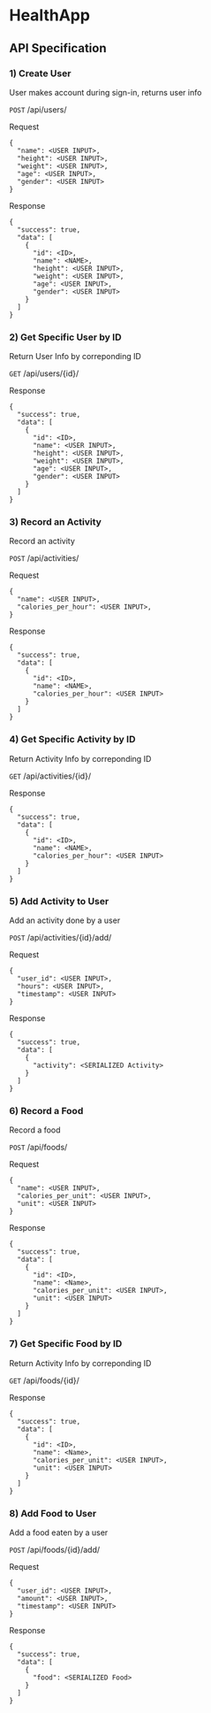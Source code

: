 # HealthApp
## API Specification

### 1) Create User
User makes account during sign-in, returns user info

<code>POST</code> /api/users/

Request
```
{
  "name": <USER INPUT>,
  "height": <USER INPUT>,
  "weight": <USER INPUT>,
  "age": <USER INPUT>,
  "gender": <USER INPUT>
}
```
Response
```
{
  "success": true,
  "data": [
    {
      "id": <ID>,
      "name": <NAME>,
      "height": <USER INPUT>,
      "weight": <USER INPUT>,
      "age": <USER INPUT>,
      "gender": <USER INPUT>
    }
  ]
}
```

### 2) Get Specific User by ID
Return User Info by correponding ID

<code>GET</code> /api/users/{id}/

Response
```
{
  "success": true,
  "data": [
    {
      "id": <ID>,
      "name": <USER INPUT>,
      "height": <USER INPUT>,
      "weight": <USER INPUT>,
      "age": <USER INPUT>,
      "gender": <USER INPUT>
    }
  ]
}
```


### 3) Record an Activity
Record an activity

<code>POST</code> /api/activities/

Request
```
{
  "name": <USER INPUT>,
  "calories_per_hour": <USER INPUT>,
}
```
Response
```
{
  "success": true,
  "data": [
    {
      "id": <ID>,
      "name": <NAME>,
      "calories_per_hour": <USER INPUT>
    }
  ]
}
```

### 4) Get Specific Activity by ID
Return Activity Info by correponding ID

<code>GET</code> /api/activities/{id}/

Response
```
{
  "success": true,
  "data": [
    {
      "id": <ID>,
      "name": <NAME>,
      "calories_per_hour": <USER INPUT>
    }
  ]
}
```

### 5) Add Activity to User
Add an activity done by a user

<code>POST</code> /api/activities/{id}/add/

Request
```
{
  "user_id": <USER INPUT>,
  "hours": <USER INPUT>,
  "timestamp": <USER INPUT>
}
```
Response
```
{
  "success": true,
  "data": [
    {
      "activity": <SERIALIZED Activity>
    }
  ]
}
```

### 6) Record a Food
Record a food

<code>POST</code> /api/foods/

Request
```
{
  "name": <USER INPUT>,
  "calories_per_unit": <USER INPUT>,
  "unit": <USER INPUT>
}
```
Response
```
{
  "success": true,
  "data": [
    {
      "id": <ID>,
      "name": <Name>,
      "calories_per_unit": <USER INPUT>,
      "unit": <USER INPUT>
    }
  ]
}
```

### 7) Get Specific Food by ID
Return Activity Info by correponding ID

<code>GET</code> /api/foods/{id}/

Response
```
{
  "success": true,
  "data": [
    {
      "id": <ID>,
      "name": <Name>,
      "calories_per_unit": <USER INPUT>,
      "unit": <USER INPUT>
    }
  ]
}
```

### 8) Add Food to User
Add a food eaten by a user

<code>POST</code> /api/foods/{id}/add/

Request
```
{
  "user_id": <USER INPUT>,
  "amount": <USER INPUT>,
  "timestamp": <USER INPUT>
}
```
Response
```
{
  "success": true,
  "data": [
    {
      "food": <SERIALIZED Food>
    }
  ]
}
```







